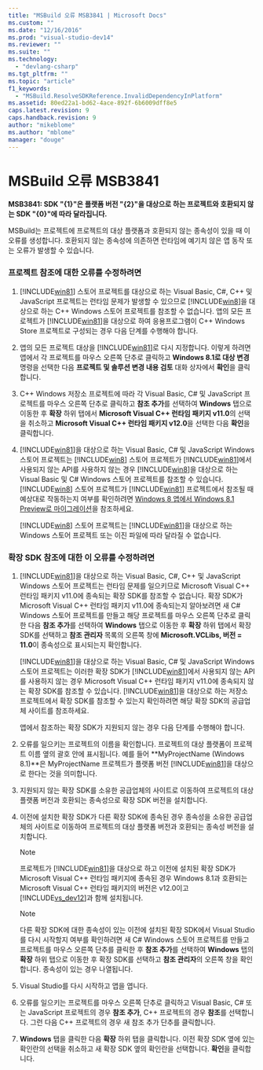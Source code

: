 ```yaml
---
title: "MSBuild 오류 MSB3841 | Microsoft Docs"
ms.custom: ""
ms.date: "12/16/2016"
ms.prod: "visual-studio-dev14"
ms.reviewer: ""
ms.suite: ""
ms.technology: 
  - "devlang-csharp"
ms.tgt_pltfrm: ""
ms.topic: "article"
f1_keywords: 
  - "MSBuild.ResolveSDKReference.InvalidDependencyInPlatform"
ms.assetid: 80ed22a1-bd62-4ace-892f-6b6009dff8e5
caps.latest.revision: 9
caps.handback.revision: 9
author: "mikeblome"
ms.author: "mblome"
manager: "douge"
---
```

# MSBuild 오류 MSB3841
**MSB3841: SDK "{1}"은 플랫폼 버전 "{2}"을 대상으로 하는 프로젝트와 호환되지 않는 SDK "{0}"에 따라 달라집니다.**  
  
 MSBuild는 프로젝트에 프로젝트의 대상 플랫폼과 호환되지 않는 종속성이 있을 때 이 오류를 생성합니다.  호환되지 않는 종속성에 의존하면 런타임에 예기치 않은 앱 동작 또는 오류가 발생할 수 있습니다.  
  
### 프로젝트 참조에 대한 오류를 수정하려면  
  
1.  [!INCLUDE[win81](../misc/includes/win81_md.md)] 스토어 프로젝트를 대상으로 하는 Visual Basic, C\#, C\+\+ 및 JavaScript 프로젝트는 런타임 문제가 발생할 수 있으므로 [!INCLUDE[win8](../build/includes/win8_md.md)]을 대상으로 하는 C\+\+ Windows 스토어 프로젝트를 참조할 수 없습니다.  앱의 모든 프로젝트가 [!INCLUDE[win81](../misc/includes/win81_md.md)]을 대상으로 하여 응용프로그램이 C\+\+ Windows Store 프로젝트로 구성되는 경우 다음 단계를 수행해야 합니다.  
  
2.  앱의 모든 프로젝트 대상을 [!INCLUDE[win81](../misc/includes/win81_md.md)]로 다시 지정합니다.  이렇게 하려면 앱에서 각 프로젝트를 마우스 오른쪽 단추로 클릭하고 **Windows 8.1로 대상 변경** 명령을 선택한 다음 **프로젝트 및 솔루션 변경 내용 검토** 대화 상자에서 **확인**을 클릭합니다.  
  
3.  C\+\+ Windows 저장소 프로젝트에 따라 각 Visual Basic, C\# 및 JavaScript 프로젝트를 마우스 오른쪽 단추로 클릭하고 **참조 추가**를 선택하여 **Windows** 탭으로 이동한 후 **확장** 하위 탭에서 **Microsoft Visual C\+\+ 런타임 패키지 v11.0**의 선택을 취소하고 **Microsoft Visual C\+\+ 런타임 패키지 v12.0**을 선택한 다음 **확인**을 클릭합니다.  
  
4.  [!INCLUDE[win81](../misc/includes/win81_md.md)]을 대상으로 하는 Visual Basic, C\# 및 JavaScript Windows 스토어 프로젝트는 [!INCLUDE[win8](../build/includes/win8_md.md)] 스토어 프로젝트가 [!INCLUDE[win81](../misc/includes/win81_md.md)]에서 사용되지 않는 API를 사용하지 않는 경우 [!INCLUDE[win8](../build/includes/win8_md.md)]을 대상으로 하는 Visual Basic 및 C\# Windows 스토어 프로젝트를 참조할 수 있습니다.  [!INCLUDE[win8](../build/includes/win8_md.md)] 스토어 프로젝트가 [!INCLUDE[win81](../misc/includes/win81_md.md)] 프로젝트에서 참조될 때 예상대로 작동하는지 여부를 확인하려면 [Windows 8 앱에서 Windows 8.1 Preview로 마이그레이션](http://msdn.microsoft.com/library/windows/apps/dn263113.aspx)을 참조하세요.  
  
     [!INCLUDE[win8](../build/includes/win8_md.md)] 스토어 프로젝트는 [!INCLUDE[win81](../misc/includes/win81_md.md)]을 대상으로 하는 Windows 스토어 프로젝트 또는 이진 파일에 따라 달라질 수 없습니다.  
  
### 확장 SDK 참조에 대한 이 오류를 수정하려면  
  
1.  [!INCLUDE[win81](../misc/includes/win81_md.md)]을 대상으로 하는 Visual Basic, C\#, C\+\+ 및 JavaScript Windows 스토어 프로젝트는 런타임 문제를 일으키므로 Microsoft Visual C\+\+ 런타임 패키지 v11.0에 종속되는 확장 SDK를 참조할 수 없습니다.  확장 SDK가 Microsoft Visual C\+\+ 런타임 패키지 v11.0에 종속되는지 알아보려면 새 C\# Windows 스토어 프로젝트를 만들고 해당 프로젝트를 마우스 오른쪽 단추로 클릭한 다음 **참조 추가**를 선택하여 **Windows** 탭으로 이동한 후 **확장** 하위 탭에서 확장 SDK를 선택하고 **참조 관리자** 목록의 오른쪽 창에 **Microsoft.VCLibs, 버전 \= 11.0**이 종속성으로 표시되는지 확인합니다.  
  
     [!INCLUDE[win81](../misc/includes/win81_md.md)]을 대상으로 하는 Visual Basic, C\# 및 JavaScript Windows 스토어 프로젝트는 이러한 확장 SDK가 [!INCLUDE[win81](../misc/includes/win81_md.md)]에서 사용되지 않는 API를 사용하지 않는 경우 Microsoft Visual C\+\+ 런타임 패키지 v11.0에 종속되지 않는 확장 SDK를 참조할 수 있습니다.  [!INCLUDE[win81](../misc/includes/win81_md.md)]을 대상으로 하는 저장소 프로젝트에서 확장 SDK를 참조할 수 있는지 확인하려면 해당 확장 SDK의 공급업체 사이트를 참조하세요.  
  
     앱에서 참조하는 확장 SDK가 지원되지 않는 경우 다음 단계를 수행해야 합니다.  
  
2.  오류를 일으키는 프로젝트의 이름을 확인합니다.  프로젝트의 대상 플랫폼이 프로젝트 이름 옆의 괄호 안에 표시됩니다.  예를 들어 **MyProjectName \(Windows 8.1\)**은 MyProjectName 프로젝트가 플랫폼 버전 [!INCLUDE[win81](../misc/includes/win81_md.md)]을 대상으로 한다는 것을 의미합니다.  
  
3.  지원되지 않는 확장 SDK를 소유한 공급업체의 사이트로 이동하여 프로젝트의 대상 플랫폼 버전과 호환되는 종속성으로 확장 SDK 버전을 설치합니다.  
  
4.  이전에 설치한 확장 SDK가 다른 확장 SDK에 종속된 경우 종속성을 소유한 공급업체의 사이트로 이동하여 프로젝트의 대상 플랫폼 버전과 호환되는 종속성 버전을 설치합니다.  
  
    > [!NOTE]
    >  프로젝트가 [!INCLUDE[win81](../misc/includes/win81_md.md)]을 대상으로 하고 이전에 설치된 확장 SDK가 Microsoft Visual C\+\+ 런타임 패키지에 종속된 경우 Windows 8.1과 호환되는 Microsoft Visual C\+\+ 런타임 패키지의 버전은 v12.0이고 [!INCLUDE[vs_dev12](../atl-mfc-shared/includes/vs_dev12_md.md)]과 함께 설치됩니다.  
  
    > [!NOTE]
    >  다른 확장 SDK에 대한 종속성이 있는 이전에 설치된 확장 SDK에서 Visual Studio를 다시 시작할지 여부를 확인하려면 새 C\# Windows 스토어 프로젝트를 만들고 프로젝트를 마우스 오른쪽 단추를 클릭한 후 **참조 추가**를 선택하여 **Windows** 탭의 **확장** 하위 탭으로 이동한 후 확장 SDK를 선택하고 **참조 관리자**의 오른쪽 창을 확인합니다.  종속성이 있는 경우 나열됩니다.  
  
5.  Visual Studio를 다시 시작하고 앱을 엽니다.  
  
6.  오류를 일으키는 프로젝트를 마우스 오른쪽 단추로 클릭하고 Visual Basic, C\# 또는 JavaScript 프로젝트의 경우 **참조 추가**, C\+\+ 프로젝트의 경우 **참조**를 선택합니다.  그런 다음 C\+\+ 프로젝트의 경우 새 참조 추가 단추를 클릭합니다.  
  
7.  **Windows** 탭을 클릭한 다음 **확장** 하위 탭을 클릭합니다.  이전 확장 SDK 옆에 있는 확인란의 선택을 취소하고 새 확장 SDK 옆의 확인란을 선택합니다.  **확인**을 클릭합니다.